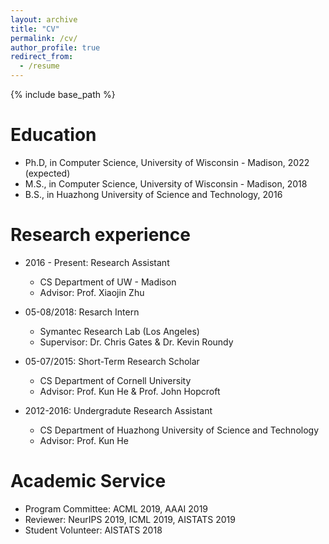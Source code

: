 ```yaml
---
layout: archive
title: "CV"
permalink: /cv/
author_profile: true
redirect_from:
  - /resume
---
```


{% include base_path %}

Education
======
* Ph.D, in Computer Science, University of Wisconsin - Madison, 2022 (expected)
* M.S., in Computer Science, University of Wisconsin - Madison, 2018
* B.S., in Huazhong University of Science and Technology, 2016

Research experience
======
* 2016 - Present: Research Assistant
  * CS Department of UW - Madison
  * Advisor: Prof. Xiaojin Zhu

* 05-08/2018: Resarch Intern
  * Symantec Research Lab (Los Angeles)
  * Supervisor: Dr. Chris Gates & Dr. Kevin Roundy

* 05-07/2015: Short-Term Research Scholar
  * CS Department of Cornell University
  * Advisor: Prof. Kun He & Prof. John Hopcroft

* 2012-2016: Undergradute Research Assistant
  * CS Department of Huazhong University of Science and Technology
  * Advisor: Prof. Kun He

Academic Service
======
* Program Committee: ACML 2019, AAAI 2019
* Reviewer: NeurIPS 2019, ICML 2019, AISTATS 2019
* Student Volunteer: AISTATS 2018

